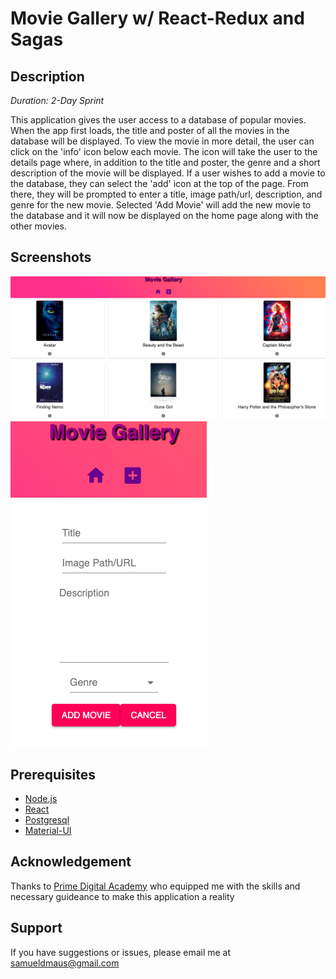# Movie Gallery w/ React-Redux and Sagas

## Description
_Duration: 2-Day Sprint_

This application gives the user access to a database of popular movies. When the app first loads, the title and poster of all the movies in the database will be displayed. To view the movie in more detail, the user can click on the 'info' icon below each movie. The icon will take the user to the details page where, in addition to the title and poster, the genre and a short description of the movie will be displayed. If a user wishes to add a movie to the database, they can select the 'add' icon at the top of the page. From there, they will be prompted to enter a title, image path/url, description, and genre for the new movie. Selected 'Add Movie' will add the new movie to the database and it will now be displayed on the home page along with the other movies.

## Screenshots
![Home/Movie List](/public/images/screenshot1.jpg)
![Add Movie](/public/images/screenshot2.jpg)

## Prerequisites
- [Node.js](https://nodejs.org)
- [React](https://reactjs.org)
- [Postgresql](https://www.postgresql.org/)
- [Material-UI](https://material-ui.com/)

## Acknowledgement
Thanks to [Prime Digital Academy](https://www.primeacademy.io) who equipped me with the skills and necessary guideance to make this application a reality

## Support
If you have suggestions or issues, please email me at samueldmaus@gmail.com
